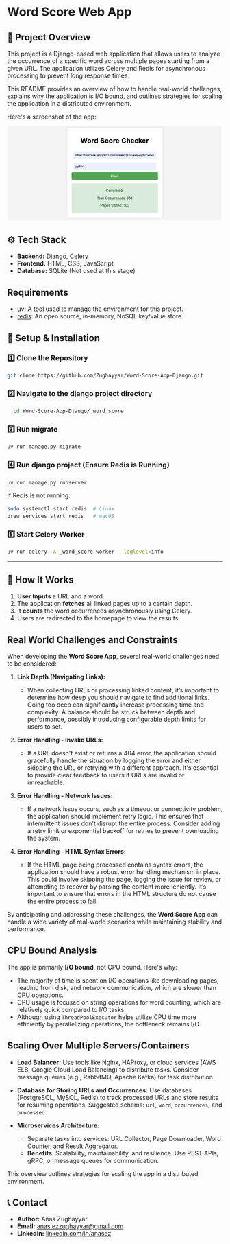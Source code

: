 # Word Score Web App

## 📌 Project Overview
This project is a Django-based web application that allows users to analyze the occurrence of a specific word across multiple pages starting from a given URL. The application utilizes Celery and Redis for asynchronous processing to prevent long response times.

This README provides an overview of how to handle real-world challenges, explains why the application is I/O bound, and outlines strategies for scaling the application in a distributed environment.

Here's a screenshot of the app:

![Word Score App Screenshot](repo_media/Screenshot.png)

## ⚙️ Tech Stack
- **Backend:** Django, Celery
- **Frontend:** HTML, CSS, JavaScript
- **Database:** SQLite (Not used at this stage)

## Requirements

- [uv](https://docs.astral.sh/uv): A tool used to manage the environment for this project.
- [redis](https://redis.io/): An open source, in-memory, NoSQL key/value store.

## 🚀 Setup & Installation

### 1️⃣ Clone the Repository

  ```bash
  git clone https://github.com/Zughayyar/Word-Score-App-Django.git
  ```

### 2️⃣ Navigate to the django project directory

  ```bash
    cd Word-Score-App-Django/_word_score   
  ```

### 3️⃣ Run migrate 
  ```sh
  uv run manage.py migrate
  ```

### 4️⃣ Run django project (Ensure Redis is Running)
  ```sh
  uv run manage.py runserver
  ```
If Redis is not running:
  ```sh
  sudo systemctl start redis  # Linux
  brew services start redis   # macOS
  ```

### 5️⃣ Start Celery Worker 
  ```sh
  uv run celery -A _word_score worker --loglevel=info
  ```

---

## 📌 How It Works
1. **User Inputs** a URL and a word.
2. The application **fetches** all linked pages up to a certain depth.
3. It **counts** the word occurrences asynchronously using Celery.
4. Users are redirected to the homepage to view the results.


## Real World Challenges and Constraints

When developing the **Word Score App**, several real-world challenges need to be considered:

1. **Link Depth (Navigating Links):**
   - When collecting URLs or processing linked content, it’s important to determine how deep you should navigate to find additional links. Going too deep can significantly increase processing time and complexity. A balance should be struck between depth and performance, possibly introducing configurable depth limits for users to set.

2. **Error Handling - Invalid URLs:**
   - If a URL doesn't exist or returns a 404 error, the application should gracefully handle the situation by logging the error and either skipping the URL or retrying with a different approach. It's essential to provide clear feedback to users if URLs are invalid or unreachable.

3. **Error Handling - Network Issues:**
   - If a network issue occurs, such as a timeout or connectivity problem, the application should implement retry logic. This ensures that intermittent issues don't disrupt the entire process. Consider adding a retry limit or exponential backoff for retries to prevent overloading the system.

4. **Error Handling - HTML Syntax Errors:**
   - If the HTML page being processed contains syntax errors, the application should have a robust error handling mechanism in place. This could involve skipping the page, logging the issue for review, or attempting to recover by parsing the content more leniently. It’s important to ensure that errors in the HTML structure do not cause the entire process to fail.

By anticipating and addressing these challenges, the **Word Score App** can handle a wide variety of real-world scenarios while maintaining stability and performance.

## CPU Bound Analysis

The app is primarily **I/O bound**, not CPU bound. Here's why:
- The majority of time is spent on I/O operations like downloading pages, reading from disk, and network communication, which are slower than CPU operations.
- CPU usage is focused on string operations for word counting, which are relatively quick compared to I/O tasks.
- Although using `ThreadPoolExecutor` helps utilize CPU time more efficiently by parallelizing operations, the bottleneck remains I/O.

## Scaling Over Multiple Servers/Containers

- **Load Balancer:** Use tools like Nginx, HAProxy, or cloud services (AWS ELB, Google Cloud Load Balancing) to distribute tasks. Consider message queues (e.g., RabbitMQ, Apache Kafka) for task distribution.

- **Database for Storing URLs and Occurrences:** Use databases (PostgreSQL, MySQL, Redis) to track processed URLs and store results for resuming operations. Suggested schema: `url`, `word`, `occurrences`, and `processed`.

- **Microservices Architecture:**
  - Separate tasks into services: URL Collector, Page Downloader, Word Counter, and Result Aggregator.
  - **Benefits:** Scalability, maintainability, and resilience. Use REST APIs, gRPC, or message queues for communication.

This overview outlines strategies for scaling the app in a distributed environment.


## 📞 Contact
- **Author:** Anas Zughayyar  
- **Email:** anas.ezzughayyar@gmail.com  
- **LinkedIn:** [linkedin.com/in/anasez](https://www.linkedin.com/in/anasez)

